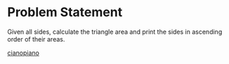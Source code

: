 # Problem Statement
Given all sides, calculate the triangle area and print the sides in ascending order of their areas.

[cianopiano](https://github.com/cianopiano)